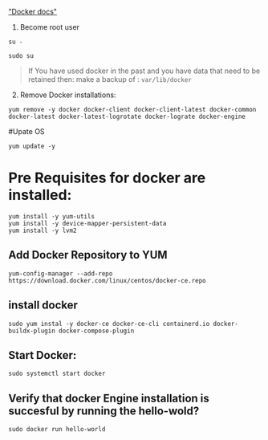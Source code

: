 ["Docker docs"]("https://docs.docker.com/engine/install/centos/)

1. Become root user

```shell
su -
```

```shell
sudo su
```

> If You have used docker in the past and you have data that need to be retained then:
> make a backup of :
`var/lib/docker`
>

2. Remove Docker installations:

```shell
yum remove -y docker docker-client docker-client-latest docker-common docker-latest docker-latest-logrotate docker-lograte docker-engine
```

#Upate OS

```shell
yum update -y
```

# Pre Requisites for docker are installed:

```shell
yum install -y yum-utils  
yum install -y device-mapper-persistent-data
yum install -y lvm2
```

## Add Docker Repository to YUM

```shell
yum-config-manager --add-repo https://download.docker.com/linux/centos/docker-ce.repo
```

## install docker
```shell
sudo yum instal -y docker-ce docker-ce-cli containerd.io docker-buildx-plugin docker-compose-plugin

```

## Start Docker:
```shell
sudo systemctl start docker
```
## Verify that docker Engine installation is succesful by running the hello-wold?
```shell
sudo docker run hello-world
```
